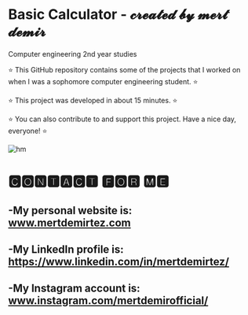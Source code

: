 # Basic Calculator - 𝓬𝓻𝓮𝓪𝓽𝓮𝓭 𝓫𝔂 𝓶𝓮𝓻𝓽 𝓭𝓮𝓶𝓲𝓻
 
Computer engineering 2nd year studies
 
⭐ This GitHub repository contains some of the projects that I worked on when I was a sophomore computer engineering student. ⭐

⭐ This project was developed in about 15 minutes. ⭐
 
⭐ You can also contribute to and support this project. Have a nice day, everyone! ⭐

![hm](https://user-images.githubusercontent.com/101717064/230506312-e573c8da-b74b-42a6-a0a1-3421697ab51b.png)

# 🅲🅾🅽🆃🅰🅲🆃 🅵🅾🆁 🅼🅴
-My personal website is: www.mertdemirtez.com
- 
-My LinkedIn profile is: https://www.linkedin.com/in/mertdemirtez/
-
-My Instagram account is: www.instagram.com/mertdemirofficial/
-
